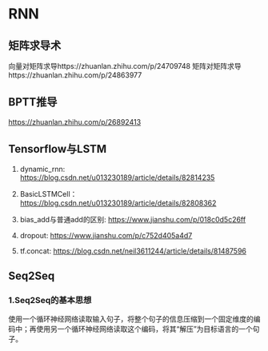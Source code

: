# RNN

## 矩阵求导术
向量对矩阵求导https://zhuanlan.zhihu.com/p/24709748
矩阵对矩阵求导https://zhuanlan.zhihu.com/p/24863977

## BPTT推导
https://zhuanlan.zhihu.com/p/26892413

## Tensorflow与LSTM

1. dynamic_rnn: https://blog.csdn.net/u013230189/article/details/82814235  

2. BasicLSTMCell： https://blog.csdn.net/u013230189/article/details/82808362

3. bias_add与普通add的区别: https://www.jianshu.com/p/018c0d5c26ff  

4. dropout: https://www.jianshu.com/p/c752d405a4d7  

5. tf.concat: https://blog.csdn.net/neil3611244/article/details/81487596  


## Seq2Seq

### 1.Seq2Seq的基本思想
使用一个循环神经网络读取输入句子，将整个句子的信息压缩到一个固定维度的编码中；再使用另一个循环神经网络读取这个编码，将其“解压”为目标语言的一个句子。

